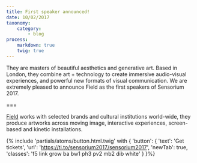 ```yaml
---
title: First speaker announced!
date: 10/02/2017
taxonomy:
    category:
        - blog
process:
    markdown: true
    twig: true
---
```


They are masters of beautiful aesthetics and generative art. Based in London, they combine art + technology to create immersive audio-visual experiences, and powerful new formats of visual communication. We are extremely pleased to announce Field as the first speakers of Sensorium 2017.

===

[Field](http://field.io/) works with selected brands and cultural institutions world-wide, they produce artworks across moving image, interactive experiences, screen-based and kinetic installations.

{% include 'partials/atoms/button.html.twig' with {
    'button': {
        'text': 'Get tickets',
        'url': 'https://ti.to/sensorium2017/sensorium2017',
        'newTab': true,
        'classes': 'f5 link grow ba bw1 ph3 pv2 mb2 dib white'
    }
}%}
